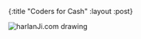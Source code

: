 {:title "Coders for Cash"
 :layout :post}
 
 ![harlanJi.com drawing](img/2018-08-17-coders-for-cash/code-for-cash.png)